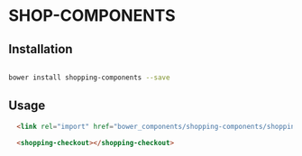 # SHOP-COMPONENTS



## Installation

``` bash

bower install shopping-components --save

```

## Usage

```html
  <link rel="import" href="bower_components/shopping-components/shopping-components.html">

  <shopping-checkout></shopping-checkout>

```




